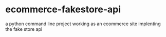 # ecommerce-fakestore-api
a python command line project working as an ecommerce site implenting the fake store api 
